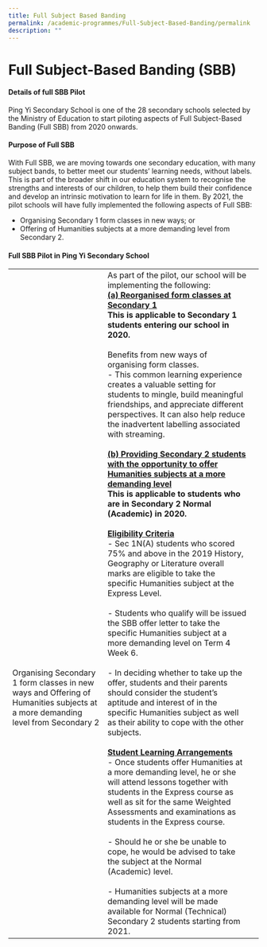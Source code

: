 ```yaml
---
title: Full Subject Based Banding
permalink: /academic-programmes/Full-Subject-Based-Banding/permalink
description: ""
---
```

Full Subject-Based Banding (SBB)
================================

#### Details of full SBB Pilot

Ping Yi Secondary School is one of the 28 secondary schools selected by the Ministry of Education to start piloting aspects of Full Subject-Based Banding (Full SBB) from 2020 onwards. 

  

#### Purpose of Full SBB

With Full SBB, we are moving towards one secondary education, with many subject bands, to better meet our students’ learning needs, without labels. This is part of the broader shift in our education system to recognise the strengths and interests of our children, to help them build their confidence and develop an intrinsic motivation to learn for life in them. By 2021, the pilot schools will have fully implemented the following aspects of Full SBB:

*   Organising Secondary 1 form classes in new ways; or
*   Offering of Humanities subjects at a more demanding level from Secondary 2. 

#### Full SBB Pilot in Ping Yi Secondary School

|                                                                                                                                |                                                                                                                                                                                                                                                                                                                                                                                                                                                                                                                                                                                                                                                                                                                                                                                                                                                                                                                                                                                                                                                                                                                                                                                                                                                                                                                                                                                                                                                                                                                                                                                                                                                                                                                                                                                                                |   |
|--------------------------------------------------------------------------------------------------------------------------------|----------------------------------------------------------------------------------------------------------------------------------------------------------------------------------------------------------------------------------------------------------------------------------------------------------------------------------------------------------------------------------------------------------------------------------------------------------------------------------------------------------------------------------------------------------------------------------------------------------------------------------------------------------------------------------------------------------------------------------------------------------------------------------------------------------------------------------------------------------------------------------------------------------------------------------------------------------------------------------------------------------------------------------------------------------------------------------------------------------------------------------------------------------------------------------------------------------------------------------------------------------------------------------------------------------------------------------------------------------------------------------------------------------------------------------------------------------------------------------------------------------------------------------------------------------------------------------------------------------------------------------------------------------------------------------------------------------------------------------------------------------------------------------------------------------------|---|
| <br><br><br><br><br><br><br><br><br><br><br><br><br><br><br><br><br><br><br>Organising Secondary 1 form classes in new ways and Offering of Humanities subjects at a more demanding level from Secondary 2 | As part of the pilot, our school will be implementing the following:  <br><b><u>(a)  Reorganised form classes at Secondary 1</u><br>  This is applicable to Secondary 1 students entering our school in 2020.</b><br><br>  Benefits from new ways of organising form classes. <br>- This common learning experience creates a valuable setting for students to mingle, build meaningful friendships, and appreciate different perspectives. It can also help reduce the inadvertent labelling associated with streaming. <br><br><b><u>(b)  Providing Secondary 2 students with the opportunity to offer Humanities subjects at a more demanding level</u><br>  This is applicable to students who are in Secondary 2 Normal (Academic) in 2020.</b><br><br> <b><u>Eligibility Criteria</u></b><br>   - Sec 1N(A) students who scored 75% and above in the 2019 History, Geography or Literature overall marks are eligible to take the specific Humanities subject at the Express Level. <br><br>- Students who qualify will be issued the SBB offer letter to take the specific Humanities subject at a more demanding level on Term 4 Week 6. <br><br> - In deciding whether to take up the offer, students and their parents should consider the student’s aptitude and interest of in the specific Humanities subject as well as their ability to cope with the other subjects. <br><br><b><u>Student Learning Arrangements</u></b><br>- Once students offer Humanities at a more demanding level, he or she will attend lessons together with students in the Express course as well as sit for the same Weighted Assessments and examinations as students in the Express course.<br><br>- Should he or she be unable to cope, he would be advised to take the subject at the Normal (Academic) level. <br><br>- Humanities subjects at a more demanding level will be made available for Normal (Technical) Secondary 2 students starting from 2021.   |   |

                                                                                                                                                                                                                                                                                                                                                                                                                                                                                                                                                                                                                                                                                                                                                                                                            